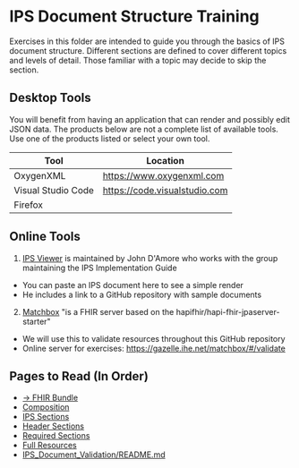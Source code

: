 # IPS Document Structure Training
Exercises in this folder are intended to guide you through the basics of IPS document structure. Different sections are defined to cover different topics and levels of detail. Those familiar with a topic may decide to skip the section.

## Desktop Tools
You will benefit from having an application that can render and possibly edit JSON data. The products below are not a complete list of available tools. Use one of the products listed or select your own tool.

|  Tool              |   Location                    |
|--------------------|-------------------------------|
| OxygenXML          | https://www.oxygenxml.com     |
| Visual Studio Code | https://code.visualstudio.com |
| Firefox            |                               |

## Online Tools
1. [IPS Viewer](http://ipsviewer.com/) is maintained by John D'Amore who works with the group maintaining the IPS Implementation Guide
 * You can paste an IPS document here to see a simple render
 * He includes a link to a GitHub repository with sample documents

2. [Matchbox](https://github.com/ahdis/matchbox) "is a FHIR server based on the hapifhir/hapi-fhir-jpaserver-starter"
 * We will use this to validate resources throughout this GitHub repository
 * Online server for exercises: https://gazelle.ihe.net/matchbox/#/validate

## Pages to Read (In Order)
* [&rarr; FHIR Bundle](01_FHIR_Bundle.md)
* [Composition](02_Composition.md)
* [IPS Sections](03_IPS_Sections.md)
* [Header Sections](04_Header_Sections.md)
* [Required Sections](05_Required_Sections.md)
* [Full Resources](06_Full_Resources.md)
* [IPS_Document_Validation/README.md](../IPS_Document_Validation/README.md)

